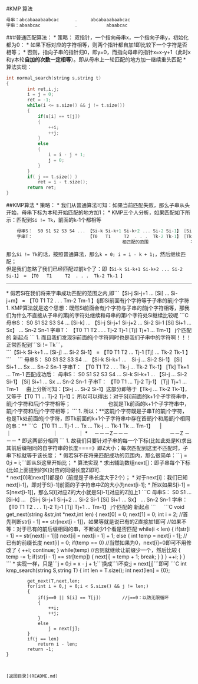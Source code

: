#KMP 算法
```C
母串：abcabaaabaabcac      .     abcabaaabaabcac
字串：abaabcac             .           abaabcac
```
###普通匹配算法：
* 
策略：
双指针，一个指向母串x，一个指向子串y，初始化都为0：
    * 
如果下标对应的字符相等，则两个指针都自加1即比较下一个字符是否相等；
    * 
否则，指向子串的指针归0，即y=0，而指向母串的指针x=x-y+1（此时x和y本轮**自加的次数一定相等**）。即从母串上一轮匹配的地方加一继续重头匹配
* 
算法实现：
```C
int normal_search(string s,string t)
{
        int ret,i,j;
        i = j = 0;
        ret = -1;
        while(i <= s.size() && j != t.size())
        {
            if(s[i] == t[j])
            {
                ++i;
                ++j;
            }
            else
            {
                i = i - j + 1;
                j = 0;
            }
        }
        if( j == t.size() )
            ret = i - t.size();
        return ret;
}
```

##KMP算法
* 
策略：
    * 
我们从普通算法可知：如果当前匹配失败，那么子串从头开始，母串下标为本轮开始匹配的地方加1；
    * 
KMP三个人分析，如果匹配如下所示：匹配到```Si != Tk```，前面的k-1个都相等
```C
    母串S：  S0 S1 S2 S3 S4 ... 【Si-k Si-k+1 Si-k+2 ... Si-2 Si-1】 [Si] Si+1 ... Sx  ... Sn-2 Sn-1
    字串T：                     【T0   T1     T2  . . .  Tk-2 Tk-1】 [Tk] Tk+1 ... Tm-1
                                            相匹配的范围                不等
```
那么```Si != Tk```的话，按照普通算法，那么```k = 0; i = i - k + 1;```，然后继续匹配；<br>
但是我们忽略了我们已经匹配过前k个了：即```【Si-k Si-k+1 Si-k+2 ... Si-2 Si-1】 = 【T0   T1     T2  . . .  Tk-2 Tk-1 】 ```
<hr>
    * 
假若Si在我们将来字串成功匹配的范围之内,即```【Si-j Si-j+1 ... [Si] ... Si-j+m】 = 【T0   T1     T2  . . .  Tm-2 Tm-1 】(j<k)```<br>即Si前面有j个字符等于子串的前j个字符
        1.  
KMP算法就是这个思想：既然Si前面会有j个字符与子串的前j个字符相等，那我们为什么不直接从子串的第j的字符处继续和母串的第i个字符处Si继续比较呢
```C
    母串S：  S0 S1 S2 S3 S4 ... [Si-k] ... 【Si-j Si-j+1 Si-j+2 ... Si-2 Si-1 [Si] Si+1 ... Sx】  ... Sn-2 Sn-1
    字串T：                                【T0   T1     T2  . . .  Tj-2 Tj-1 [Tj] Tj+1 ... Tm-1】
                                                             j个匹配的                新起点
```
            1. 
而且我们发现Si前面的j个字符同时也是我们子串中的字符啊！！！正常匹配到```Si != Tk```，<br>```【Si-k Si-k+1 ... [Si-j] ... Si-2 Si-1】 = 【T0 T1 T2 ... Tj-1 [Tj] ... Tk-2 Tk-1 】```　
```
母串S：  S0 S1 S2 S3 S4 ... 【Si-k Si-k+1 ...　Si-j ... Si-2 Si-1】 [Si] Si+1 ... Sx  ... Sn-2 Sn-1
    字串T：                     【T0 T1 T2 .  .  . Tk-j ... Tk-2 Tk-1】 [Tk] Tk+1 ... Tm-1
匹配成功后：
母串S：  S0 S1 S2 S3 S4 ... Si-k Si-k+1 ... 【Si-j ...  Si-2 Si-1】 [Si] Si+1 ... Sx  ... Sn-2 Sn-1
    子串T：                                     【T0 T1 ... Tj-2 Tj-1】 [Tj] Tj+1 ... Tm-1
　
由上分析可知：【Si-j ... Si-2 Si-1】这部分即等于【Tk-j ... Tk-2 Tk-1】，又等于【T0 T1 ... Tj-2 Tj-1】；
所以可以得出：对于S[i]前面的k+1个子字符串中，前j个字符和后j个字符相等；
　　　　　　　也就是Tk前面的k+1个子字符串中，前j个字符和后j个字符相等；
```
            1. 
所以：**这前j个字符既是子串T的前j个字符，也是Tk处前面的j个字符，即Tk前面的k+1个子字符串中存在首部j个和尾部j个相同的串：**
```C
【T0 T1 ... Tj-1 ... Tx ... Tk-j ... Tk-1 Tk ... Tm-1】
　|　　　　　｜　　　　　　　　｜　　　　｜   *
　－－－Z－－－　　　　　　　　－－Z －－－   *
即这两部分相同
```
            1. 
故我们只要针对子串的每一个下标(比如此处是K)求出其前后缀相同的自字符串的长度====》即Z大小；每次匹配到这里不匹配时，子串下标就等于该长度；
    * 
假若Si不在将来匹配成功的范围内，那么很简单：```j = 0;i = i;```即从Si这里开始比；
* 
算法实现
    * 
求出辅助数组next[]：即子串每个下标(比如上面提到的K)对应的同缀长度Z即可.<br>
        * 
next[0]和next[1]都是0（前提是子串长度大于2个）；
        * 
对于next[i]：我们已知next[i-1]，即对于S[i-1]前面的子字符串中Z的大小为next[i-1];
            * 
所以如果S[i-1] = S[next[i-1]]，那么S[i]对应Z的大小就是S[i-1]对应的Z加上1
```C
    母串S：  S0 S1 ... [Si-k] ... 【Si-j Si-j+1 Si-j+2 ... Si-2 Si-1 [Si] Si+1 ... Sx】  ... Sn-2 Sn-1
    字串：                        【T0   T1     T2  . . .  Tj-2 Tj-1 [Tj] Tj+1 ... Tm-1】
                                                      j个匹配的               新起点
```
　
    ```C
    void get_next(string &str,int *next,int len)
    {
                    next[0] = 0;
                    next[1] = 0;
                    int i = 2;
                    //首先判断str[i - 1] == str[next[i - 1]]，如果等就是说已有的Z直接加1即可
                    //如果不等：对于已有的前后缀相同的串，不断减少1个看是否匹配
                    while(i < len)
                    {
                        if(str[i - 1] == str[next[i - 1]])
                            next[i] = next[i - 1] + 1;
                        else
                        {
                            int temp = next[i - 1];     //已有的前缀长度
                            next[i] = 0;
                            if(temp == 0)               //当然如果为0，next[i]=0即可不用修改了
                            {
                                ++i;
                                continue;
                            }
                            while(temp)                 //否则就继续让前缀少一个，然后比较
                            {
                                temp -= 1;
                                if(str[i - 1] == str[temp])
                                {
                                    next[i] = temp + 1;
                                    break;
                                }
                            }
                        }
                        ++i;
                    }
    }
    ```
    * 
实现一样，只是```j = 0;i = x - j + 1;```换成```i不变;j = next[j]```即可
```C
    int kmp_search(string S,string T)
    {
            int len = T.size();
            int next[len] = {0};
            
            get_next(T,next,len;
            for(int i = 0,j = 0;i < S.size() && j != len;)
            {
                if(j==0 || S[i] == T[j])        //j==0：以防无限循环
                {
                    ++i;
                    ++j;
                }
                else
                    j = next[j];
            }
            if(j == len)
                return i - len;
            return -1;
    }
```


[返回目录](README.md)
